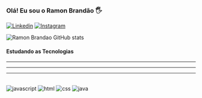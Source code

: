 ### Olá! Eu sou o Ramon Brandão 🖐️

[![Linkedin](https://img.shields.io/badge/LinkedIn-0077B5?style=for-the-badge&logo=linkedin&logoColor=white)](https://www.linkedin.com/in/ramon-brand%C3%A3o-4490b56b/)
[![Instagram](https://img.shields.io/badge/Instagram-E4405F?style=for-the-badge&logo=instagram&logoColor=white)](https://www.instagram.com/r_rbrandao/)

![Ramon Brandao GitHub stats](https://github-readme-stats.vercel.app/api?username=RamonBrandao&show_icons=true&theme=dracula)

#### Estudando as Tecnologias 
<hr/>

<hr/><hr/>
<div style="diplay: inline_block"><br/>
<img align="center" alt="javascript" src="https://img.shields.io/badge/JavaScript-F7DF1E?style=for-the-badge&logo=javascript&logoColor=black"/>
  <img align="center" alt="html" src="https://img.shields.io/badge/HTML5-E34F26?style=for-the-badge&logo=html5&logoColor=white"/>
  <img align="center" alt="css" src="https://img.shields.io/badge/CSS-239120?&style=for-the-badge&logo=css3&logoColor=white"/>
   <img align="center" alt="java" src="https://img.shields.io/badge/Java-ED8B00?style=for-the-badge&logo=java&logoColor=white"/>
  
<div>
